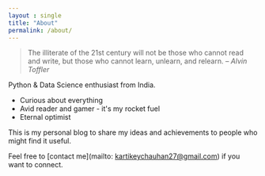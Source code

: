 ```yaml
---
layout : single
title: "About"
permalink: /about/
---
```


>The illiterate of the 21st century will not be those who cannot read and write, but those who cannot learn, unlearn, and relearn. – *Alvin Toffler*

Python & Data Science enthusiast from India. 

- Curious about everything
- Avid reader and gamer - it's my rocket fuel
- Eternal optimist

This is my personal blog to share my ideas and achievements to people who might find it useful.

Feel free to [contact me](mailto: kartikeychauhan27@gmail.com) if you want to connect.


